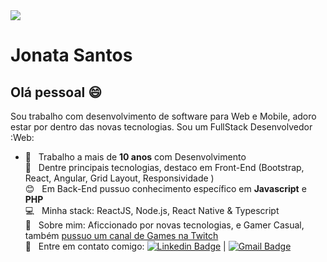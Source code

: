 <img width="auto" src="https://i.ibb.co/DK2S96x/bnnr.png">


# Jonata Santos

## Olá pessoal 😄
Sou trabalho com desenvolvimento de software para Web e Mobile, adoro estar por dentro das novas tecnologias.
Sou um FullStack Desenvolvedor :Web:

- 🛄 &nbsp; Trabalho a mais de **10 anos** com Desenvolvimento
 <br/> :purple_heart: &nbsp; Dentre principais tecnologias, destaco em Front-End (Bootstrap, React, Angular, Grid Layout, Responsividade )
 <br/> :blush: &nbsp; Em Back-End pussuo conhecimento específico em **Javascript** e **PHP**
 <br/> :computer: &nbsp; Minha stack: ReactJS, Node.js, React Native & Typescript
 <br/> 💬  &nbsp; Sobre mim: Aficcionado por novas tecnologias, e Gamer Casual, também [pussuo um canal de Games na Twitch](https://www.twitch.tv/feargamesjs)
 <br/> :email: &nbsp; Entre em contato comigo: [![Linkedin Badge](https://img.shields.io/badge/-JonataSantos-blue?style=flat-square&logo=Linkedin&logoColor=white&link=https://www.linkedin.com/in/jonata-rodrigues-41b250191/)](https://www.linkedin.com/in/jonata-rodrigues-41b250191/) 
| 
[![Gmail Badge](https://img.shields.io/badge/-jonatafsa.js@gmail.com-c14438?style=flat-square&logo=Gmail&logoColor=white&link=mailto:jonatafsa.js@gmail.com)](mailto:jonatafsa.js@gmail.com)


<!--
**jonatafsa/jonatafsa** is a ✨ _special_ ✨ repository because its `README.md` (this file) appears on your GitHub profile.

Here are some ideas to get you started:

- 🔭 I’m currently working on ...
- 🌱 I’m currently learning ...
- 👯 I’m looking to collaborate on ...
- 🤔 I’m looking for help with ...
- 💬 Ask me about ...
- 📫 How to reach me: ...
- 😄 Pronouns: ...
- ⚡ Fun fact: ...
-->
